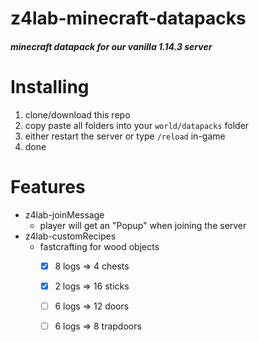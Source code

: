 # z4lab-minecraft-datapacks
##### minecraft datapack for our vanilla 1.14.3 server

# Installing
1. clone/download this repo
1. copy paste all folders into your `world/datapacks` folder
1. either restart the server or type `/reload` in-game
1. done

# Features
- z4lab-joinMessage
  - player will get an "Popup" when joining the server
- z4lab-customRecipes
  - fastcrafting for wood objects
    - [x] 8 logs => 4 chests
    - [x] 2 logs => 16 sticks
    - [ ] 6 logs => 12 doors
    - [ ] 6 logs => 8 trapdoors

